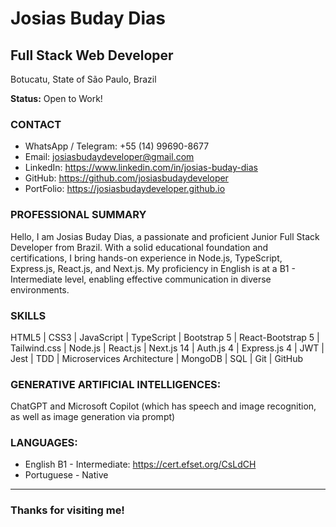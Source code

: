 # Josias Buday Dias
## Full Stack Web Developer
Botucatu, State of São Paulo, Brazil

**Status:** Open to Work!

### CONTACT
- WhatsApp / Telegram: +55 (14) 99690-8677
- Email: josiasbudaydeveloper@gmail.com
- LinkedIn: https://www.linkedin.com/in/josias-buday-dias
- GitHub: https://github.com/josiasbudaydeveloper
- PortFolio: https://josiasbudaydeveloper.github.io

### PROFESSIONAL SUMMARY
Hello, I am Josias Buday Dias, a passionate and proficient Junior Full Stack Developer from Brazil. With a solid
educational foundation and certifications, I bring hands-on experience in Node.js, TypeScript, Express.js,
React.js, and Next.js. My proficiency in English is at a B1 - Intermediate level, enabling effective communication
in diverse environments.

### SKILLS
HTML5 | CSS3 | JavaScript | TypeScript | Bootstrap 5 | React-Bootstrap 5 | Tailwind.css | Node.js |
React.js | Next.js 14 | Auth.js 4 | Express.js 4 | JWT | Jest | TDD | Microservices Architecture |
MongoDB | SQL | Git | GitHub

### GENERATIVE ARTIFICIAL INTELLIGENCES: 
ChatGPT and Microsoft Copilot (which has speech and image recognition, as well as
image generation via prompt)

### LANGUAGES: 
- English B1 - Intermediate: https://cert.efset.org/CsLdCH
- Portuguese - Native
---

### Thanks for visiting me!
